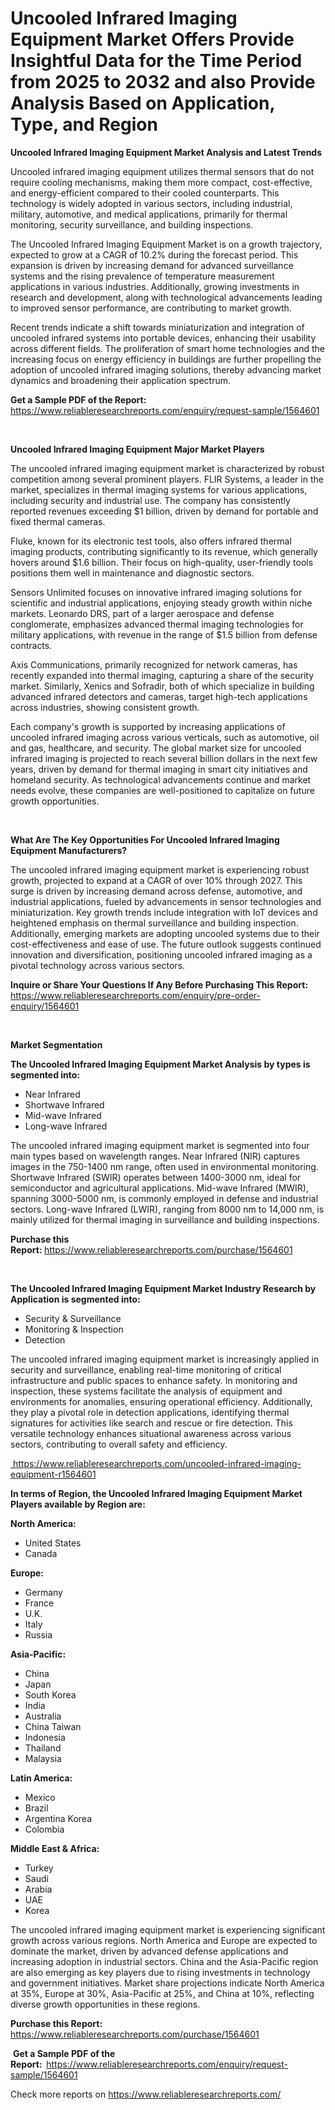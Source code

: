 <p><h1>Uncooled Infrared Imaging Equipment Market Offers Provide Insightful Data for the Time Period from 2025 to 2032 and also Provide Analysis Based on Application, Type, and Region</h1></p><p><strong>Uncooled Infrared Imaging Equipment Market Analysis and Latest Trends</strong></p>
<p><p>Uncooled infrared imaging equipment utilizes thermal sensors that do not require cooling mechanisms, making them more compact, cost-effective, and energy-efficient compared to their cooled counterparts. This technology is widely adopted in various sectors, including industrial, military, automotive, and medical applications, primarily for thermal monitoring, security surveillance, and building inspections.</p><p>The Uncooled Infrared Imaging Equipment Market is on a growth trajectory, expected to grow at a CAGR of 10.2% during the forecast period. This expansion is driven by increasing demand for advanced surveillance systems and the rising prevalence of temperature measurement applications in various industries. Additionally, growing investments in research and development, along with technological advancements leading to improved sensor performance, are contributing to market growth.</p><p>Recent trends indicate a shift towards miniaturization and integration of uncooled infrared systems into portable devices, enhancing their usability across different fields. The proliferation of smart home technologies and the increasing focus on energy efficiency in buildings are further propelling the adoption of uncooled infrared imaging solutions, thereby advancing market dynamics and broadening their application spectrum.</p></p>
<p><strong>Get a Sample PDF of the Report:&nbsp;</strong> <a href="https://www.reliableresearchreports.com/enquiry/request-sample/1564601?utm_campaign=2188&utm_medium=2&utm_source=Github&utm_content=ia&utm_term=27022025&utm_id=uncooled-infrared-imaging-equipment">https://www.reliableresearchreports.com/enquiry/request-sample/1564601</a></p>
<p>&nbsp;</p>
<p><strong>Uncooled Infrared Imaging Equipment Major Market Players</strong></p>
<p><p>The uncooled infrared imaging equipment market is characterized by robust competition among several prominent players. FLIR Systems, a leader in the market, specializes in thermal imaging systems for various applications, including security and industrial use. The company has consistently reported revenues exceeding $1 billion, driven by demand for portable and fixed thermal cameras. </p><p>Fluke, known for its electronic test tools, also offers infrared thermal imaging products, contributing significantly to its revenue, which generally hovers around $1.6 billion. Their focus on high-quality, user-friendly tools positions them well in maintenance and diagnostic sectors.</p><p>Sensors Unlimited focuses on innovative infrared imaging solutions for scientific and industrial applications, enjoying steady growth within niche markets. Leonardo DRS, part of a larger aerospace and defense conglomerate, emphasizes advanced thermal imaging technologies for military applications, with revenue in the range of $1.5 billion from defense contracts.</p><p>Axis Communications, primarily recognized for network cameras, has recently expanded into thermal imaging, capturing a share of the security market. Similarly, Xenics and Sofradir, both of which specialize in building advanced infrared detectors and cameras, target high-tech applications across industries, showing consistent growth.</p><p>Each company's growth is supported by increasing applications of uncooled infrared imaging across various verticals, such as automotive, oil and gas, healthcare, and security. The global market size for uncooled infrared imaging is projected to reach several billion dollars in the next few years, driven by demand for thermal imaging in smart city initiatives and homeland security. As technological advancements continue and market needs evolve, these companies are well-positioned to capitalize on future growth opportunities.</p></p>
<p>&nbsp;</p>
<p><strong>What Are The Key Opportunities For Uncooled Infrared Imaging Equipment Manufacturers?</strong></p>
<p><p>The uncooled infrared imaging equipment market is experiencing robust growth, projected to expand at a CAGR of over 10% through 2027. This surge is driven by increasing demand across defense, automotive, and industrial applications, fueled by advancements in sensor technologies and miniaturization. Key growth trends include integration with IoT devices and heightened emphasis on thermal surveillance and building inspection. Additionally, emerging markets are adopting uncooled systems due to their cost-effectiveness and ease of use. The future outlook suggests continued innovation and diversification, positioning uncooled infrared imaging as a pivotal technology across various sectors.</p></p>
<p><strong>Inquire or Share Your Questions If Any Before Purchasing This Report:</strong> <a href="https://www.reliableresearchreports.com/enquiry/pre-order-enquiry/1564601?utm_campaign=2188&utm_medium=2&utm_source=Github&utm_content=ia&utm_term=27022025&utm_id=uncooled-infrared-imaging-equipment">https://www.reliableresearchreports.com/enquiry/pre-order-enquiry/1564601</a></p>
<p>&nbsp;</p>
<p><strong>Market Segmentation</strong></p>
<p><strong>The Uncooled Infrared Imaging Equipment Market Analysis by types is segmented into:</strong></p>
<p><ul><li>Near Infrared</li><li>Shortwave Infrared</li><li>Mid-wave Infrared</li><li>Long-wave Infrared</li></ul></p>
<p><p>The uncooled infrared imaging equipment market is segmented into four main types based on wavelength ranges. Near Infrared (NIR) captures images in the 750-1400 nm range, often used in environmental monitoring. Shortwave Infrared (SWIR) operates between 1400-3000 nm, ideal for semiconductor and agricultural applications. Mid-wave Infrared (MWIR), spanning 3000-5000 nm, is commonly employed in defense and industrial sectors. Long-wave Infrared (LWIR), ranging from 8000 nm to 14,000 nm, is mainly utilized for thermal imaging in surveillance and building inspections.</p></p>
<p><strong>Purchase this Report:&nbsp;</strong><a href="https://www.reliableresearchreports.com/purchase/1564601?utm_campaign=2188&utm_medium=2&utm_source=Github&utm_content=ia&utm_term=27022025&utm_id=uncooled-infrared-imaging-equipment">https://www.reliableresearchreports.com/purchase/1564601</a></p>
<p>&nbsp;</p>
<p><strong>The Uncooled Infrared Imaging Equipment Market Industry Research by Application is segmented into:</strong></p>
<p><ul><li>Security & Surveillance</li><li>Monitoring & Inspection</li><li>Detection</li></ul></p>
<p><p>The uncooled infrared imaging equipment market is increasingly applied in security and surveillance, enabling real-time monitoring of critical infrastructure and public spaces to enhance safety. In monitoring and inspection, these systems facilitate the analysis of equipment and environments for anomalies, ensuring operational efficiency. Additionally, they play a pivotal role in detection applications, identifying thermal signatures for activities like search and rescue or fire detection. This versatile technology enhances situational awareness across various sectors, contributing to overall safety and efficiency.</p></p>
<p><a href="https://www.reliableresearchreports.com/uncooled-infrared-imaging-equipment-r1564601?utm_campaign=2188&utm_medium=2&utm_source=Github&utm_content=ia&utm_term=27022025&utm_id=uncooled-infrared-imaging-equipment">&nbsp;https://www.reliableresearchreports.com/uncooled-infrared-imaging-equipment-r1564601</a></p>
<p><strong>In terms of Region, the Uncooled Infrared Imaging Equipment Market Players available by Region are:</strong></p>
<p>
    <p> <strong> North America: </strong>
        <ul>
            <li>United States</li>
            <li>Canada</li>
        </ul>
        </p> 
    <p> <strong> Europe: </strong>
        <ul>
            <li>Germany</li>
            <li>France</li>
            <li>U.K.</li>
            <li>Italy</li>
            <li>Russia</li>
        </ul>
        </p> 
    <p> <strong> Asia-Pacific: </strong>
        <ul>
            <li>China</li>
            <li>Japan</li>
            <li>South Korea</li>
            <li>India</li>
            <li>Australia</li>
            <li>China Taiwan</li>
            <li>Indonesia</li>
            <li>Thailand</li>
            <li>Malaysia</li>
        </ul>
        </p> 
    <p> <strong> Latin America: </strong>
        <ul>
            <li>Mexico</li>
            <li>Brazil</li>
            <li>Argentina Korea</li>
            <li>Colombia</li>
        </ul>
        </p> 
    <p> <strong> Middle East & Africa: </strong>
        <ul>
            <li>Turkey</li>
            <li>Saudi</li>
            <li>Arabia</li>
            <li>UAE</li>
            <li>Korea</li>
        </ul>
    </p>
    </p>
<p><p>The uncooled infrared imaging equipment market is experiencing significant growth across various regions. North America and Europe are expected to dominate the market, driven by advanced defense applications and increasing adoption in industrial sectors. China and the Asia-Pacific region are also emerging as key players due to rising investments in technology and government initiatives. Market share projections indicate North America at 35%, Europe at 30%, Asia-Pacific at 25%, and China at 10%, reflecting diverse growth opportunities in these regions.</p></p>
<p><strong>Purchase this Report: </strong><a href="https://www.reliableresearchreports.com/purchase/1564601?utm_campaign=2188&utm_medium=2&utm_source=Github&utm_content=ia&utm_term=27022025&utm_id=uncooled-infrared-imaging-equipment">https://www.reliableresearchreports.com/purchase/1564601</a></p>
<p>&nbsp;<strong>Get a Sample PDF of the Report:&nbsp;&nbsp;</strong><a href="https://www.reliableresearchreports.com/enquiry/request-sample/1564601?utm_campaign=2188&utm_medium=2&utm_source=Github&utm_content=ia&utm_term=27022025&utm_id=uncooled-infrared-imaging-equipment">https://www.reliableresearchreports.com/enquiry/request-sample/1564601</a></p>
<p><strong></strong></p>
<p>Check more reports on <a href="https://www.reliableresearchreports.com/?utm_campaign=2188&utm_medium=2&utm_source=Github&utm_content=ia&utm_term=27022025&utm_id=uncooled-infrared-imaging-equipment">https://www.reliableresearchreports.com/</a></p>